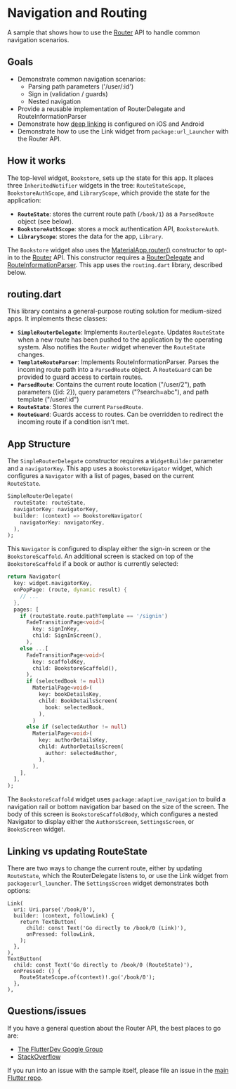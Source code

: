 # Navigation and Routing
A sample that shows how to use the [Router][] API to handle common navigation
scenarios.

## Goals
- Demonstrate common navigation scenarios:
  - Parsing path parameters ('/user/:id')
  - Sign in (validation / guards)
  - Nested navigation
- Provide a reusable implementation of RouterDelegate and RouteInformationParser
- Demonstrate how [deep linking][] is configured on iOS and Android
- Demonstrate how to use the Link widget from `package:url_Launcher` with the
  Router API.

## How it works
The top-level widget, `Bookstore`, sets up the state for this app. It places
three `InheritedNotifier` widgets in the tree: `RouteStateScope`,
`BookstoreAuthScope`, and `LibraryScope`, which provide the state for the
application:

  - **`RouteState`**: stores the current route path (`/book/1`) as a `ParsedRoute`
    object (see below).
  - **`BookstoreAuthScope`**: stores a mock authentication API, `BookstoreAuth`.
  - **`LibraryScope`**: stores the data for the app, `Library`.

The `Bookstore` widget also uses the [MaterialApp.router()][router-ctor]
constructor to opt-in to the [Router][] API. This constructor requires a
[RouterDelegate][] and [RouteInformationParser][]. This app uses the
`routing.dart` library, described below.

## routing.dart
This library contains a general-purpose routing solution for medium-sized apps.
It implements these classes:

- **`SimpleRouterDelegate`**: Implements `RouterDelegate`. Updates `RouteState` when
  a new route has been pushed to the application by the operating system. Also
  notifies the `Router` widget whenever the `RouteState` changes.
- **`TemplateRouteParser`**: Implements RouteInformationParser. Parses the
  incoming route path into a `ParsedRoute` object. A `RouteGuard` can be
  provided to guard access to certain routes.
- **`ParsedRoute`**: Contains the current route location ("/user/2"), path
  parameters ({id: 2}), query parameters ("?search=abc"), and path template
  ("/user/:id")
- **`RouteState`**: Stores the current `ParsedRoute`.
- **`RouteGuard`**: Guards access to routes. Can be overridden to redirect the
  incoming route if a condition isn't met.

## App Structure

The `SimpleRouterDelegate` constructor requires a `WidgetBuilder` parameter and
a `navigatorKey`. This app uses a `BookstoreNavigator` widget, which configures
a `Navigator` with a list of pages, based on the current `RouteState`.

```dart
SimpleRouterDelegate(
  routeState: routeState,
  navigatorKey: navigatorKey,
  builder: (context) => BookstoreNavigator(
    navigatorKey: navigatorKey,
  ),
);
```

This `Navigator` is configured to display either the sign-in screen or the
`BookstoreScaffold`. An additional screen is stacked on top of the
`BookstoreScaffold` if a book or author is currently selected:

```dart
return Navigator(
  key: widget.navigatorKey,
  onPopPage: (route, dynamic result) {
    // ...
  },
  pages: [
    if (routeState.route.pathTemplate == '/signin')
      FadeTransitionPage<void>(
        key: signInKey,
        child: SignInScreen(),
      ),
    else ...[
      FadeTransitionPage<void>(
        key: scaffoldKey,
        child: BookstoreScaffold(),
      ),
      if (selectedBook != null)
        MaterialPage<void>(
          key: bookDetailsKey,
          child: BookDetailsScreen(
            book: selectedBook,
          ),
        )
      else if (selectedAuthor != null)
        MaterialPage<void>(
          key: authorDetailsKey,
          child: AuthorDetailsScreen(
            author: selectedAuthor,
          ),
        ),
    ],
  ],
);
```

The `BookstoreScaffold` widget uses `package:adaptive_navigation` to build a
navigation rail or bottom navigation bar based on the size of the screen. The
body of this screen is `BookstoreScaffoldBody`, which configures a nested
Navigator to display either the `AuthorsScreen`, `SettingsScreen`, or
`BooksScreen` widget.

## Linking vs updating RouteState

There are two ways to change the current route, either by updating `RouteState`,
which the RouterDelegate listens to, or use the Link widget from
`package:url_launcher`. The `SettingsScreen` widget demonstrates both options:

```
Link(
  uri: Uri.parse('/book/0'),
  builder: (context, followLink) {
    return TextButton(
      child: const Text('Go directly to /book/0 (Link)'),
      onPressed: followLink,
    );
  },
),
TextButton(
  child: const Text('Go directly to /book/0 (RouteState)'),
  onPressed: () {
    RouteStateScope.of(context)!.go('/book/0');
  },
),
```

## Questions/issues

If you have a general question about the Router API, the best places to go are:

- [The FlutterDev Google Group](https://groups.google.com/forum/#!forum/flutter-dev)
- [StackOverflow](https://stackoverflow.com/questions/tagged/flutter)

If you run into an issue with the sample itself, please file an issue
in the [main Flutter repo](https://github.com/flutter/flutter/issues).

[Router]: https://api.flutter.dev/flutter/widgets/Router-class.html
[RouterDelegate]: https://api.flutter.dev/flutter/widgets/RouterDelegate-class.html
[RouteInformationParser]: https://api.flutter.dev/flutter/widgets/RouteInformationParser-class.html
[router-ctor]: https://api.flutter.dev/flutter/material/MaterialApp/MaterialApp.router.html
[deep linking]: https://flutter.dev/docs/development/ui/navigation/deep-linking
